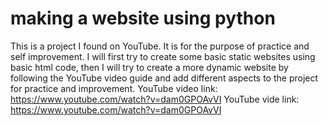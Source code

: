 # making a website using python
This is a project I found on YouTube. It is for the purpose of practice and self improvement. I will first try to create some basic static websites using basic html code, then I will try to create a more dynamic website by following the YouTube video guide and add different aspects to the project for practice and improvement.
YouTube video link: https://www.youtube.com/watch?v=dam0GPOAvVI
YouTube vide link: https://www.youtube.com/watch?v=dam0GPOAvVI
